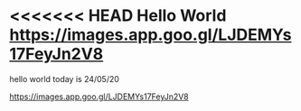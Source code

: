<<<<<<< HEAD
Hello World
https://images.app.goo.gl/LJDEMYs17FeyJn2V8
=======
hello world
today is 24/05/20

https://images.app.goo.gl/LJDEMYs17FeyJn2V8